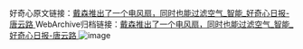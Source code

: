 好奇心原文链接：[戴森推出了一个电风扇，同时也能过滤空气_智能_好奇心日报-唐云路 ](https://www.qdaily.com/articles/7989.html)
WebArchive归档链接：[戴森推出了一个电风扇，同时也能过滤空气_智能_好奇心日报-唐云路 ](http://web.archive.org/web/20190623173234/https://www.qdaily.com/articles/7989.html)
![image](http://ww3.sinaimg.cn/large/007d5XDply1g3wk7kusavj30u037w1kx)